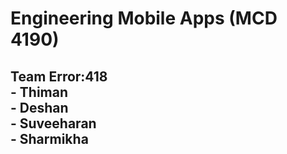 <h1> Engineering Mobile Apps (MCD 4190) <br>
<h2> Team Error:418 <br>
    - Thiman <br>
    - Deshan <br>
    - Suveeharan <br>
    - Sharmikha <br>
